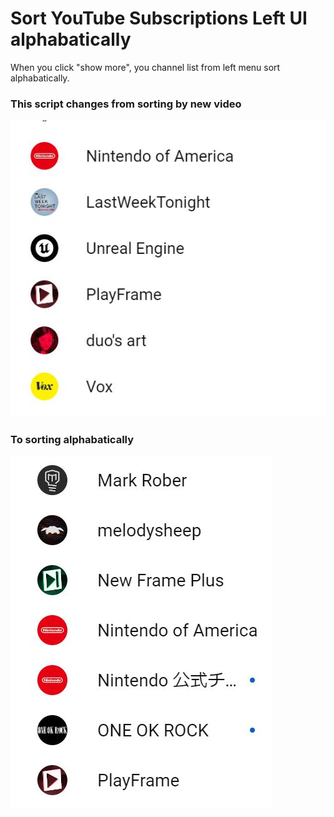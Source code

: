 # Sort YouTube Subscriptions Left UI alphabatically
When you click "show more", you channel list from left menu sort alphabatically.

### This script changes from sorting by new video
![from this](Fromthis.JPG)


### To sorting alphabatically

![to this](ToThis.JPG)

